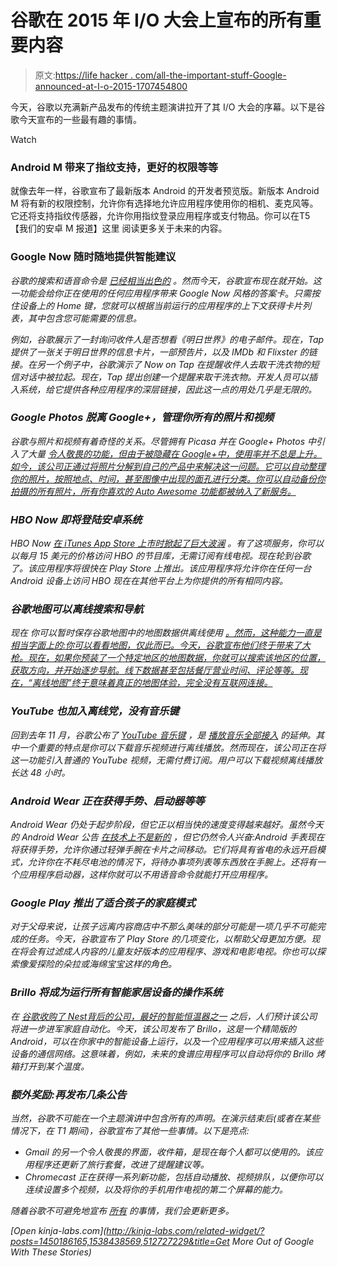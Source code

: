 # 谷歌在 2015 年 I/O 大会上宣布的所有重要内容

> 原文:[https://life hacker . com/all-the-important-stuff-Google-announced-at-I-o-2015-1707454800](https://lifehacker.com/all-the-important-stuff-google-announced-at-i-o-2015-1707454800)

今天，谷歌以充满新产品发布的传统主题演讲拉开了其 I/O 大会的序幕。以下是谷歌今天宣布的一些最有趣的事情。

Watch

### Android M 带来了指纹支持，更好的权限等等

就像去年一样，谷歌宣布了最新版本 Android 的开发者预览版。新版本 Android M 将有新的权限控制，允许你有选择地允许应用程序使用你的相机、麦克风等。它还将支持指纹传感器，允许你用指纹登录应用程序或支付物品。你可以在T5【我们的安卓 M 报道】这里 阅读更多关于未来的内容。

### Google Now 随时随地提供智能建议

*谷歌的搜索和语音命令是 [已经相当出色的](https://lifehacker.com/everything-you-didnt-know-you-could-do-with-google-voi-512727229) 。然而今天，谷歌宣布现在就开始。这一功能会给你正在使用的任何应用程序带来 Google Now 风格的答案卡*。*只需按住设备上的 Home 键，您就可以根据当前运行的应用程序的上下文获得卡片列表，其中包含您可能需要的信息。*

*例如，谷歌展示了一封询问收件人是否想看《明日世界》的电子邮件。现在，Tap 提供了一张关于明日世界的信息卡片，一部预告片，以及 IMDb 和 Flixster 的链接。在另一个例子中，谷歌演示了 Now on Tap 在提醒收件人去取干洗衣物的短信对话中被拉起。现在，Tap 提出创建一个提醒来取干洗衣物。开发人员可以插入系统，给它提供各种应用程序的深层链接，因此这一点的用处几乎是无限的。*

### *Google Photos 脱离 Google+，管理你所有的照片和视频*

*谷歌与照片和视频有着奇怪的关系。尽管拥有 Picasa 并在 Google+ Photos 中引入了大量 [令人敬畏的功能，但由于被隐藏在 Google+中，使用率并不总是上升。如今，该公司正通过将照片分解到自己的产品中来解决这一问题。它可以自动整理你的照片，按照地点、时间，甚至图像中出现的面孔进行分类。你可以自动备份你拍摄的所有照片，所有你喜欢的 Auto Awesome 功能都被纳入了新服务。](https://lifehacker.com/all-the-awesome-stuff-you-can-do-with-google-photos-1590108193)*

### *HBO Now 即将登陆安卓系统*

*HBO Now [在 iTunes App Store 上市时掀起了巨大波澜](http://lifehacker.com/hbo-now-the-cable-free-streaming-service-hbo-is-develo-1696201009) 。有了这项服务，你可以以每月 15 美元的价格访问 HBO 的节目库，无需订阅有线电视。现在轮到谷歌了。该应用程序将很快在 Play Store 上推出。该应用程序将允许你在任何一台 Android 设备上访问 HBO 现在在其他平台上为你提供的所有相同内容。*

### *谷歌地图可以离线搜索和导航*

*现在 你可以暂时保存谷歌地图中的地图数据供离线使用 [。然而，这种能力一直是相当字面上的:你可以看看地图，仅此而已。今天，谷歌宣布他们终于带来了大枪。现在，如果你预装了一个特定地区的地图数据，你就可以搜索该地区的位置，获取方向，并开始逐步导航。线下数据甚至包括餐厅营业时间、评论等等。现在，“离线地图”终于意味着真正的地图体验，完全没有互联网连接。](http://lifehacker.com/google-maps-adds-better-navigation-offline-maps-and-t-1572429181)*

### *YouTube 也加入离线党，没有音乐键*

*回到去年 11 月，谷歌公布了 [YouTube 音乐键](http://lifehacker.com/whats-the-point-of-youtube-music-key-1662612843) ，是 [播放音乐全部接入](https://play.google.com/about/music/allaccess/) 的延伸。其中一个重要的特点是你可以下载音乐视频进行离线播放。然而现在，该公司正在将这一功能引入普通的 YouTube 视频，无需付费订阅。用户可以下载视频离线播放长达 48 小时。*

### *Android Wear 正在获得手势、启动器等等*

*Android Wear 仍处于起步阶段，但它正以相当快的速度变得越来越好。虽然今天的 Android Wear 公告 [在技术上不是新的](https://gizmodo.com/android-wears-biggest-update-ever-brings-wifi-and-emoji-1698959433) ，但它仍然令人兴奋:Android 手表现在将获得手势，允许你通过轻弹手腕在卡片之间移动。它们将具有省电的永远开启模式，允许你在不耗尽电池的情况下，将待办事项列表等东西放在手腕上。还将有一个应用程序启动器，这样你就可以不用语音命令就能打开应用程序。*

### *Google Play 推出了适合孩子的家庭模式*

*对于父母来说，让孩子远离内容商店中不那么美味的部分可能是一项几乎不可能完成的任务。今天，谷歌宣布了 Play Store 的几项变化，以帮助父母更加方便。现在将会有过滤成人内容的儿童友好版本的应用程序、游戏和电影电视。你也可以探索像爱探险的朵拉或海绵宝宝这样的角色。*

### *Brillo 将成为运行所有智能家居设备的操作系统*

*在 [谷歌收购了 Nest](http://gizmodo.com/google-just-bought-nest-for-3-2-billion-1500503899)[背后的公司，最好的智能恒温器之一](http://lifehacker.com/what-can-a-smart-thermostat-do-that-mine-can-t-already-472975733) 之后，人们预计该公司将进一步进军家庭自动化。今天，该公司发布了 Brillo，这是一个精简版的 Android，可以在你家中的智能设备上运行，以及一个应用程序可以用来插入这些设备的通信网络。这意味着，例如，未来的食谱应用程序可以自动将你的 Brillo 烤箱打开到某个温度。*

### *额外奖励:再发布几条公告*

*当然，谷歌不可能在一个主题演讲中包含所有的声明。在演示结束后(或者在某些情况下，在 T1 期间)，谷歌宣布了其他一些事情。以下是亮点:*

*   *Gmail 的另一个令人敬畏的界面，收件箱，是现在每个人都可以使用的。该应用程序还更新了旅行套餐，改进了提醒建议等。* 
*   *Chromecast 正在获得一系列新功能，包括自动播放、视频排队，以便你可以连续设置多个视频，以及将你的手机用作电视的第二个屏幕的能力。*

*随着谷歌不可避免地宣布 [所有](http://i0.kym-cdn.com/entries/icons/facebook/000/006/199/x-all-the-y.png) 的事情，我们会更新更多。*

*[Open *kinja-labs.com*](http://kinja-labs.com/related-widget/?posts=1450186165,1538438569,512727229&title=Get More Out of Google With These Stories)*